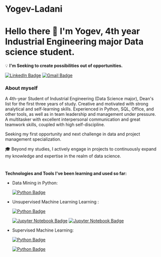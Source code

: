 # Yogev-Ladani
# Hello there 🤗 I'm Yogev, 4th year Industrial Engineering major Data science student.
:bulb: **I'm Seeking to create possibilities out of opportunities.**
<div align="left">
 
[![LinkedIn Badge](https://img.shields.io/badge/-LinkedIn-blue?style=plastic&logo=linkedin&logoColor=white&link=https://www.linkedin.com/in/yogev-ladani-a57293235/)](https://www.linkedin.com/in/yogev-ladani-a57293235/)
[![Gmail Badge](https://img.shields.io/badge/-yogevld123@gmail.com-grey?style=plastic&logo=Gmail&logoColor=red&link=mailto:yogevld123@gmail.com)](mailto:yogevld123@gmail.com)

</div>

### About myself

A 4th-year Student of Industrial Engineering (Data Science major), Dean's list for the first three years of study. Creative and motivated with strong analytical and self-learning skills. Experienced in Python, SQL, Office, and other tools, as well as in team leadership and management under pressure. A multitasker with excellent interpersonal communication and great teamwork skills, coupled with high self-discipline.

Seeking my first opportunity and next challenge in data and project management specialization.

:mortar_board: Beyond my studies, I actively engage in projects to continuously expand my knowledge and expertise in the realm of data science.


#
**Technologies and Tools I've been learning and used so far:**
<div align="left">
 
- Data Mining in Python:
    
  [![Python Badge](https://img.shields.io/badge/-AdvanceDataMining-white?style=plastic&logo=python&logoColor=F7BD2F&link=https://github.com/YogevLD/Advance-data-mining-in-python.git)](https://github.com/YogevLD/Advance-data-mining-in-python.git)


- Unsupervised Machine Learning Learning :
  
  [![Python Badge](https://img.shields.io/badge/-UnsupervisedLearningRepository-white?style=plastic&logo=python&logoColor=F7BD2F&link=https://github.com/YogevLD/Unsupervised-Learning-.git)](https://github.com/YogevLD/Unsupervised-Learning-.git)
  
  [![Jupyter Notebook Badge](https://img.shields.io/badge/-Recall_Unsupervised-ffffff?style=plastic&logo=jupyter&logoColor=F37626&link=https://github.com/YogevLD/Unsupervised-Learning-.git)](https://github.com/YogevLD/Unsupervised-Learning-.git)
  [![Jupyter Notebook Badge](https://img.shields.io/badge/-Clustering_task-ffffff?style=plastic&logo=jupyter&logoColor=F37626&link=https://github.com/YogevLD/Unsupervised-Learning-.git)](https://github.com/YogevLD/Unsupervised-Learning-.git)
  
- Supervised Machine Learning:
  
  [![Python Badge](https://img.shields.io/badge/-AdvancedMachineLearningRepository-white?style=plastic&logo=python&logoColor=F7BD2F&link=https://github.com/YogevLD/Advanced-Machine-learning.git)](https://github.com/YogevLD/Advanced-Machine-learning.git)
  
  [![Python Badge](https://img.shields.io/badge/-Gradient_Descent-white?style=plastic&logo=python&logoColor=F7BD2F&link=https://github.com/YogevLD/Advanced-Machine-learning.git)](https://github.com/YogevLD/Advanced-Machine-learning.git)
</div>

 
</div>
  
